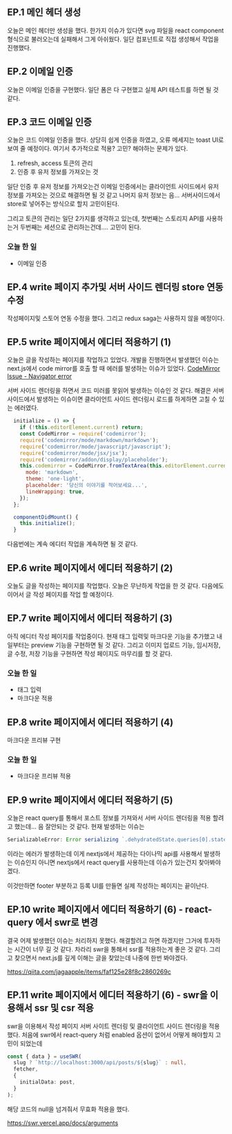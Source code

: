 ## EP.1 메인 헤더 생성

오늘은 메인 헤더만 생성을 했다. 한가지 이슈가 있다면 svg 파일을 react component 형식으로 불러오는데 실패해서 그게 아쉬웠다.
일단 컴포넌트로 직접 생성해서 작업을 진행했다.

## EP.2 이메일 인증

오늘은 이메일 인증을 구현했다. 일단 폼은 다 구현했고 실제 API 테스트를 하면 될 것 같다.

## EP.3 코드 이메일 인증

오늘은 코드 이메일 인증을 했다. 상당히 쉽게 인증을 하였고, 오류 메세지는 toast UI로 보여 줄 예정이다. 여기서 추가적으로 적용? 고민? 해야하는 문제가 있다.

1. refresh, access 토큰의 관리
2. 인증 후 유저 정보를 가져오는 것

일단 인증 후 유저 정보를 가져오는건 이메일 인증에서는 클라이언트 사이드에서 유저 정보를 가져오는 것으로
해결하면 될 것 같고 나머지 유저 정보는 음... 서버사이드에서 store로 넣어주는 방식으로 할지 고민이된다.

그리고 토큰의 관리는 일단 2가지를 생각하고 있는데, 첫번째는 스토리지 API를 사용하는거 두번째는 세션으로 관리하는건데.... 고민이 된다.

### 오늘 한 일

- 이메일 인증

## EP.4 write 페이지 추가및 서버 사이드 렌더링 store 연동 수정

작성페이지및 스토어 연동 수정을 했다. 그리고 redux saga는 사용하지 않을 예정이다.

## EP.5 write 페이지에서 에디터 적용하기 (1)

오늘은 글을 작성하는 페이지를 작업하고 있었다. 개발을 진행하면서 발생했던 이슈는 next.js에서 code mirror를 호출 할 때 에러를 발생하는 이슈가 있었다.
[CodeMirror Issue - Navigator error](https://alonzoaustin.com/blog?title=QcbtUxpArUDnjT2B4VYh)

서버 사이드 렌더링을 하면서 코드 미러를 못읽어 발생하는 이슈인 것 같다. 해결은 서버 사이드에서 발생하는 이슈이면 클라이언트 사이드 렌더링시 로드를 하게하면 고칠 수 있는 에러였다.

```javascript
  initialize = () => {
    if (!this.editorElement.current) return;
    const CodeMirror = require('codemirror');
    require('codemirror/mode/markdown/markdown');
    require('codemirror/mode/javascript/javascript');
    require('codemirror/mode/jsx/jsx');
    require('codemirror/addon/display/placeholder');
    this.codemirror = CodeMirror.fromTextArea(this.editorElement.current, {
      mode: 'markdown',
      theme: 'one-light',
      placeholder: '당신의 이야기를 적어보세요...',
      lineWrapping: true,
    });
  };

  componentDidMount() {
    this.initialize();
  }
```

다음번에는 계속 에디터 작업을 계속하면 될 것 같다.

## EP.6 write 페이지에서 에디터 적용하기 (2)

오늘도 글을 작성하는 페이지를 작업했다. 오늘은 무난하게 작업을 한 것 같다. 다음에도 이어서 글 작성 페이지를 작업 할 예정이다.

## EP.7 write 페이지에서 에디터 적용하기 (3)

아직 에디터 작성 페이지를 작업중이다. 현재 태그 입력및 마크다운 기능을 추가했고 내일부터는 preview 기능을 구현하면 될 것 같다. 그리고
이미지 업로드 기능, 임시저장, 글 수정, 저장 기능을 구현하면 작성 페이지도 마무리를 할 것 같다.

### 오늘 한 일

- 태그 입력
- 마크다운 적용

## EP.8 write 페이지에서 에디터 적용하기 (4)

마크다운 프리뷰 구현

### 오늘 한 일

- 마크다운 프리뷰 적용

## EP.9 write 페이지에서 에디터 적용하기 (5)

오늘은 react query를 통해서 포스트 정보를 가져와서 서버 사이드 렌더링을 적용 할려고 했는데... 음 잘안되는 것 같다.
현재 발생하는 이슈는

```javascript
SerializableError: Error serializing `.dehydratedState.queries[0].state.data.config.transformRequest[0]` returned from `getServerSideProps`
```

이라는 에러가 발생하는데 이게 nextjs에서 제공하는 다이나믹 api를 사용해서 발생하는 이슈인지 아니면 nextjs에서 react query를 사용하는데 이슈가 있는건지 찾아봐야겠다.

이것만하면 footer 부분하고 등록 UI를 만들면 실제 작성하는 페이지는 끝이난다.

## EP.10 write 페이지에서 에디터 적용하기 (6) - react-query 에서 swr로 변경

결국 어제 발생했던 이슈는 처리하지 못했다. 해결할려고 하면 하겠지만 그거에 투자하는 시간이 너무 길 것 같다. 차라리 swr을 통해서 ssr를 적용하는게 좋은 것 같다.
그리고 찾으면서 next.js를 깊게 이해는 글을 찾았는데 나중에 한번 봐야겠다.

https://qiita.com/jagaapple/items/faf125e28f8c2860269c

## EP.11 write 페이지에서 에디터 적용하기 (6) - swr을 이용해서 ssr 및 csr 적용

swr을 이용해서 작성 페이지 서버 사이트 렌더링 및 클라이언트 사이드 렌더링을 적용했다.
처음에 swr에서 react-query 처럼 enabled 옵션이 없어서 어떻게 해야할지 고민이 되었는데

```typescript
const { data } = useSWR(
  slug ? `http://localhost:3000/api/posts/${slug}` : null,
  fetcher,
  {
    initialData: post,
  }
);
```

해당 코드의 null을 넘겨줘서 무효화 적용을 했다.

https://swr.vercel.app/docs/arguments
